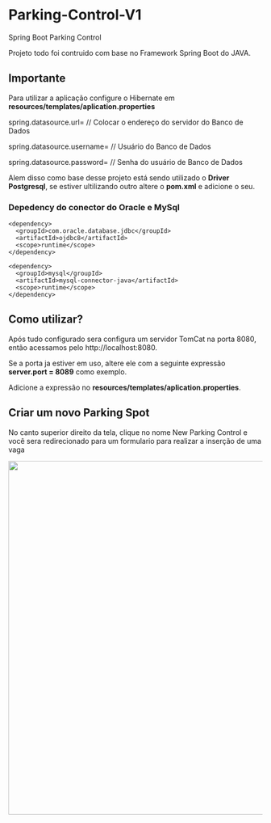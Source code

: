# Parking-Control-V1
Spring Boot Parking Control

Projeto todo foi contruido com base no Framework Spring Boot do JAVA.

## Importante
Para utilizar a aplicação configure o Hibernate em __resources/templates/aplication.properties__

spring.datasource.url= // Colocar o endereço do servidor do Banco de Dados

spring.datasource.username= // Usuário do Banco de Dados

spring.datasource.password= // Senha do usuário de Banco de Dados

Alem disso como base desse projeto está sendo utilizado o __Driver Postgresql__, se estiver ultilizando outro
altere o __pom.xml__ e adicione o seu.

### Depedency do conector do Oracle e MySql

    <dependency>
      <groupId>com.oracle.database.jdbc</groupId>
      <artifactId>ojdbc8</artifactId>
      <scope>runtime</scope>
    </dependency>
    
    <dependency>
      <groupId>mysql</groupId>
      <artifactId>mysql-connector-java</artifactId>
      <scope>runtime</scope>
    </dependency>

## Como utilizar?

Após tudo configurado sera configura um servidor TomCat na porta 8080, então acessamos pelo http://localhost:8080.  

Se a porta ja estiver em uso, altere ele com a seguinte expressão __server.port = 8089__ como exemplo.  

Adicione a expressão no __resources/templates/aplication.properties__.  

## Criar um novo Parking Spot

No canto superior direito da tela, clique no nome New Parking Control e você sera redirecionado para um formulario para realizar a inserção de uma vaga

<div align="center">
    <img src="![Index](https://user-images.githubusercontent.com/94410201/162546615-49be9939-02d1-46aa-b804-af22ca9b7530.jpeg)" width="700px">
</div>



